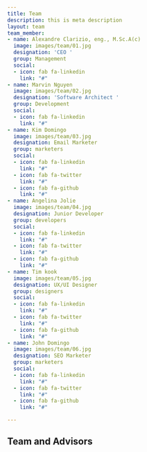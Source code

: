 ```yaml
---
title: Team
description: this is meta description
layout: team
team_member:
- name: Alexandre Clarizio, eng., M.Sc.A(c)
  image: images/team/01.jpg
  designation: 'CEO '
  group: Management
  social:
  - icon: fab fa-linkedin
    link: "#"
- name: Marvin Nguyen
  image: images/team/02.jpg
  designation: 'Software Architect '
  group: Development
  social:
  - icon: fab fa-linkedin
    link: "#"
- name: Kim Domingo
  image: images/team/03.jpg
  designation: Email Marketer
  group: marketers
  social:
  - icon: fab fa-linkedin
    link: "#"
  - icon: fab fa-twitter
    link: "#"
  - icon: fab fa-github
    link: "#"
- name: Angelina Jolie
  image: images/team/04.jpg
  designation: Junior Developer
  group: developers
  social:
  - icon: fab fa-linkedin
    link: "#"
  - icon: fab fa-twitter
    link: "#"
  - icon: fab fa-github
    link: "#"
- name: Tim kook
  image: images/team/05.jpg
  designation: UX/UI Designer
  group: designers
  social:
  - icon: fab fa-linkedin
    link: "#"
  - icon: fab fa-twitter
    link: "#"
  - icon: fab fa-github
    link: "#"
- name: John Domingo
  image: images/team/06.jpg
  designation: SEO Marketer
  group: marketers
  social:
  - icon: fab fa-linkedin
    link: "#"
  - icon: fab fa-twitter
    link: "#"
  - icon: fab fa-github
    link: "#"

---
```

## **Team and Advisors**